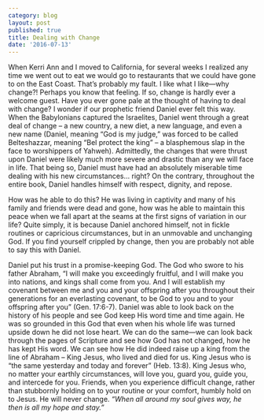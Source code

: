 ```yaml
---
category: blog
layout: post
published: true
title: Dealing with Change
date: '2016-07-13'
---
```

When Kerri Ann and I moved to California, for several weeks I realized any time we went out to eat we would go to restaurants that we could have gone to on the East Coast.  That’s probably my fault.  I like what I like—why change?! Perhaps you know that feeling.  If so, change is hardly ever a welcome guest.  Have you ever gone pale at the thought of having to deal with change?  I wonder if our prophetic friend Daniel ever felt this way.  When the Babylonians captured the Israelites, Daniel went through a great deal of change – a new country, a new diet, a new language, and even a new name (Daniel, meaning “God is my judge,” was forced to be called Belteshazzar, meaning “Bel protect the king” – a blasphemous slap in the face to worshippers of Yahweh).  Admittedly, the changes that were thrust upon Daniel were likely much more severe and drastic than any we will face in life.  That being so, Daniel must have had an absolutely miserable time dealing with his new circumstances… right?  On the contrary, throughout the entire book, Daniel handles himself with respect, dignity, and repose.  
	
How was he able to do this?  He was living in captivity and many of his family and friends were dead and gone, how was he able to maintain this peace when we fall apart at the seams at the first signs of variation in our life?  Quite simply, it is because Daniel anchored himself, not in fickle routines or capricious circumstances, but in an unmovable and unchanging God.  If you find yourself crippled by change, then you are probably not able to say this with Daniel.
	
   Daniel put his trust in a promise-keeping God.  The God who swore to his father Abraham, “I will make you exceedingly fruitful, and I will make you into nations, and kings shall come from you.  And I will establish my covenant between me and you and your offspring after you throughout their generations for an everlasting covenant, to be God to you and to your offspring after you” (Gen. 17:6-7).  Daniel was able to look back on the history of his people and see God keep His word time and time again.  He was so grounded in this God that even when his whole life was turned upside down he did not lose heart.  We can do the same—we can look back through the pages of Scripture and see how God has not changed, how he has kept His word.  We can see how He did indeed raise up a king from the line of Abraham – King Jesus, who lived and died for us.  King Jesus who is “the same yesterday and today and forever” (Heb. 13:8).  King Jesus who, no matter your earthly circumstances, will love you, guard you, guide you, and intercede for you.  Friends, when you experience difficult change, rather than stubbornly holding on to your routine or your comfort, humbly hold on to Jesus.  He will never change. _“When all around my soul gives way, he then is all my hope and stay.”_
